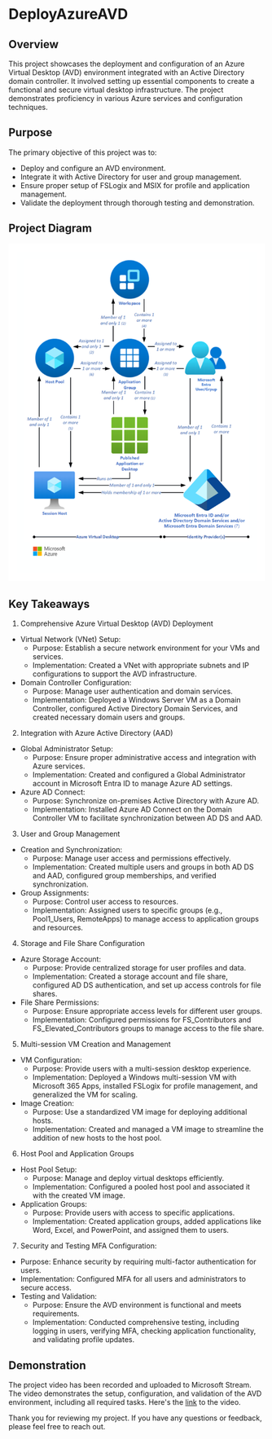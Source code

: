 # DeployAzureAVD

## Overview
This project showcases the deployment and configuration of an Azure Virtual Desktop (AVD) environment integrated with an Active Directory domain controller. It involved setting up essential components to create a functional and secure virtual desktop infrastructure. The project demonstrates proficiency in various Azure services and configuration techniques.

## Purpose
The primary objective of this project was to:
* Deploy and configure an AVD environment.
* Integrate it with Active Directory for user and group management.
* Ensure proper setup of FSLogix and MSIX for profile and application management.
* Validate the deployment through thorough testing and demonstration.

## Project Diagram
![Project Diagram](avddiagram.png)


## Key Takeaways
1. Comprehensive Azure Virtual Desktop (AVD) Deployment
- Virtual Network (VNet) Setup:
  - Purpose: Establish a secure network environment for your VMs and services.
  - Implementation: Created a VNet with appropriate subnets and IP configurations to support the AVD infrastructure.
- Domain Controller Configuration:
  - Purpose: Manage user authentication and domain services.
  - Implementation: Deployed a Windows Server VM as a Domain Controller, configured Active Directory Domain Services, and created necessary domain users and groups.

2. Integration with Azure Active Directory (AAD)
- Global Administrator Setup:
  - Purpose: Ensure proper administrative access and integration with Azure services.
  - Implementation: Created and configured a Global Administrator account in Microsoft Entra ID to manage Azure AD settings.
- Azure AD Connect:
  - Purpose: Synchronize on-premises Active Directory with Azure AD.
  - Implementation: Installed Azure AD Connect on the Domain Controller VM to facilitate synchronization between AD DS and AAD.

3. User and Group Management
- Creation and Synchronization:
  - Purpose: Manage user access and permissions effectively.
  - Implementation: Created multiple users and groups in both AD DS and AAD, configured group memberships, and verified synchronization.
- Group Assignments:
  - Purpose: Control user access to resources.
  - Implementation: Assigned users to specific groups (e.g., Pool1_Users, RemoteApps) to manage access to application groups and resources.

4. Storage and File Share Configuration
- Azure Storage Account:
  - Purpose: Provide centralized storage for user profiles and data.
  - Implementation: Created a storage account and file share, configured AD DS authentication, and set up access controls for file shares.
- File Share Permissions:
  - Purpose: Ensure appropriate access levels for different user groups.
  - Implementation: Configured permissions for FS_Contributors and FS_Elevated_Contributors groups to manage access to the file share.

5. Multi-session VM Creation and Management
- VM Configuration:
  - Purpose: Provide users with a multi-session desktop experience.
  - Implementation: Deployed a Windows multi-session VM with Microsoft 365 Apps, installed FSLogix for profile management, and generalized the VM for scaling.
- Image Creation:
  - Purpose: Use a standardized VM image for deploying additional hosts.
  - Implementation: Created and managed a VM image to streamline the addition of new hosts to the host pool.

6. Host Pool and Application Groups
- Host Pool Setup:
  - Purpose: Manage and deploy virtual desktops efficiently.
  - Implementation: Configured a pooled host pool and associated it with the created VM image.
- Application Groups:
  - Purpose: Provide users with access to specific applications.
  - Implementation: Created application groups, added applications like Word, Excel, and PowerPoint, and assigned them to users.

7. Security and Testing
MFA Configuration:
  - Purpose: Enhance security by requiring multi-factor authentication for users.
  - Implementation: Configured MFA for all users and administrators to secure access.
- Testing and Validation:
  - Purpose: Ensure the AVD environment is functional and meets requirements.
  - Implementation: Conducted comprehensive testing, including logging in users, verifying MFA, checking application functionality, and validating profile updates.

## Demonstration
The project video has been recorded and uploaded to Microsoft Stream. The video demonstrates the setup, configuration, and validation of the AVD environment, including all required tasks. Here's the [link](https://drive.google.com/file/d/1zSAklFIwaa653S_ckipLIe9t7u-UtLTi/view?usp=sharing) to the video.

Thank you for reviewing my project. If you have any questions or feedback, please feel free to reach out.